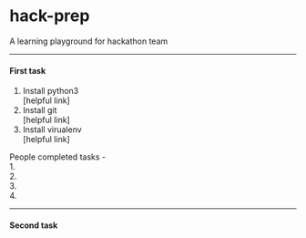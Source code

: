 # hack-prep
A learning playground for hackathon team

----


#### First task

1. Install python3  
    [helpful link]
2. Install git  
    [helpful link]
3. Install virualenv  
    [helpful link]

People completed tasks -   
1.  
2.   
3.   
4.   

------

#### Second task
